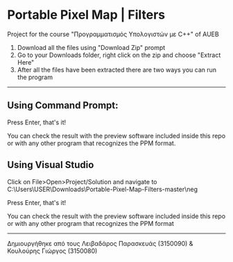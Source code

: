 # Portable Pixel Map | Filters
Project for the course "Προγραμματισμός Υπολογιστών με C++" of AUEB

1. Download all the files using &quot;Download Zip&quot; prompt
2. Go to your Downloads folder, right click on the zip and choose &quot;Extract Here&quot;
3. After all the files have been extracted there are two ways you can run the program

* * *

## Using Command Prompt:

Press Enter, that&#39;s it!

You can check the result with the preview software included inside this repo or with any other program that recognizes the PPM format.

## Using Visual Studio

Click on File>Open>Project/Solution and navigate to C:\Users\USER\Downloads\Portable-Pixel-Map-Filters-master\neg

Press Enter, that&#39;s it!

You can check the result with the preview software included inside this repo or with any other program that recognizes the PPM format

* * *

Δημιουργήθηκε από τους Λειβαδάρος Παρασκευάς (3150090) & Κουλούρης Γιώργος (3150080)
